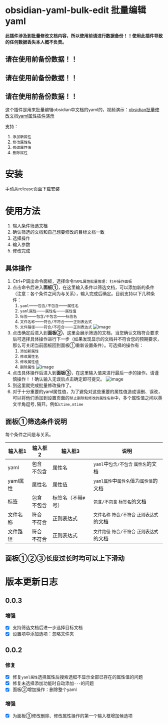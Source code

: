 # obsidian-yaml-bulk-edit 批量编辑yaml

**此插件涉及到批量修改文档内容，所以使用前请进行数据备份！！使用此插件导致的任何数据丢失本人概不负责。**

## 请在使用前备份数据！！

## 请在使用前备份数据！！

## 请在使用前备份数据！！

这个插件是用来批量编辑obsidian中文档的yaml的，视频演示：[obsidian批量修改文档yaml属性插件演示](https://www.bilibili.com/video/BV1pq4y1Y7as/)

支持：

1. `添加新属性`
2. `修改属性名`
3. `修改属性值`
4. `删除属性`

# 安装

手动从release页面下载安装

# 使用方法

1. 输入条件筛选文档
2. 确认筛选的文档和自己想要修改的目标文档一致
3. 选择操作
4. 输入参数
5. 修改完成

## 具体操作

1. Ctrl+P调出命令面板，选择命令`YAML属性批量管理: 打开操作面板`
2. 点击命令后进入**面板①**，在这里输入条件以筛选文档，可以添加新的条件（注意：各个条件之间为与关系），输入完成后确定。目前支持以下几种条件：
   1. `yaml`——`包含/不包含`——`属性名`
   2. `yaml属性`——`属性名`——`属性值`
   3. `标签`——`包含/不包含`——`标签名`
   4. `文件名称`——`符合/不符合`——`正则表达式`
   5. `文件路径`——`符合/不符合`——`正则表达式`
   ![image](https://user-images.githubusercontent.com/39726621/160273310-6ac1ec25-ee74-430e-bc2d-901ca57b047d.png)
3. 点击确定后进入到**面板②**，这里会展示筛选的文档，当您确认文档符合要求后可选择具体操作进行下一步（如果发现显示的文档并不符合您的预期要求，那么可关闭当前面板回到面板①重新设置条件）。可选择的操作有：
   1. `添加新属性`
   2. `修改属性名`
   3. `修改属性值`
   4. `删除属性`
   ![image](https://user-images.githubusercontent.com/39726621/160273268-1afe5a41-9756-4cbc-8aa5-b11c9fa170ef.png)
4. 点击具体操作后进入到**面板③**，在这里输入值来进行最后一步的操作。请谨慎操作！！确认输入无误后点击确定即可提交。
![image](https://user-images.githubusercontent.com/39726621/160273284-614702eb-bc59-4dfc-937a-3f55a799c1e0.png)
5. 到这里就完成批量修改操作了。
6. 对于十分重要的yaml属性值，为了避免对这些重要的属性值造成误删、误改，可以将他们添加到设置页面的`禁止删除和修改的属性名称`中，多个属性值之间以英文半角逗号`,`隔开。例如`ctime,mtime`

## 面板①筛选条件说明

每个条件之间是与关系。

| 输入框1  | 输入框2          | 输入框3             | 说明                                         |
| -------- | ---------------- | ------------------- | -------------------------------------------- |
| yaml     | 包含<br />不包含 | 属性名              | `yaml`中`包含/不包含` `属性名`的文档         |
| yaml属性 | 属性名           | 属性值              | `yaml属性`中`属性名`值为`属性值`的文档       |
| 标签     | 包含<br />不包含 | 标签名（不带`#`号） | `包含/不包含` `标签名`的文档                 |
| 文件名称 | 符合<br />不符合 | 正则表达式          | `文件名称` `符合/不符合` `正则表达式` 的文档 |
| 文件路径 | 符合<br />不符合 | 正则表达式          | `文件路径` `符合/不符合` `正则表达式` 的文档 |

## 面板①②③长度过长时均可以上下滑动

# 版本更新日志

## 0.0.3

### 增强

- [x] 支持筛选文档后进一步选择目标文档
- [x] 设置项中添加选项：忽略文件夹

## 0.0.2

### 修复
- [x] 修复`yaml属性`选择属性后搜索选框不显示全部已存在的属性值的问题
- [x] 修复未选择添加功能时自动添加`---`的问题
- [x] 面板②增加操作：删除整个yaml
### 增强
- [x] 为面板③修改删除、修改属性操作的第一个输入框增加候选项
